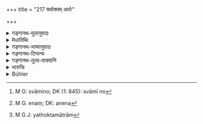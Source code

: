 +++
title = "217 यथोक्तम् आर्तः"

+++

<details><summary>गङ्गानथ-मूलानुवादः</summary>

When a man, sick or well, does not get the stipulated work done, he shall not receive hi s wages,—even though the work be only slightly incomplete.—(217)
</details>

<details><summary>मेधातिथिः</summary>

अथ वा स्वामी न[^५२] वारयति, येन[^५३] च तत् कर्म कारितं स्यत् स्वां भृतिं दत्वा तदा तत्समम् असौ स्वस्थः कारयितव्यः । अथापि स्वामी ब्रूयात् "न मे किंचित् कर्तव्यम् अस्ति" इति । तत्रापि कृतानुरूपेण लभेतैव यथोक्तम् आर्तः[^५४] ॥ ८.२१७ ॥


[^५४]:
     M G J: yathoktamātrām


[^५३]:
     M G: enaṃ; DK: anena


[^५२]:
     M G: svāmino; DK (1: 845): svāmī no
</details>

<details><summary>गङ्गानथ-भाष्यानुवादः</summary>

If the employer does not dismiss the man, when he has fallen ill, after having paid off his wages for the part of the work done,—then he should, after recovery, be made to finish the work. But if the employer should say—‘I have no work for you,’ then he should receive his wages in accordance with the part of the work that he may have done.—(217)
</details>

<details><summary>गङ्गानथ-टिप्पन्यः</summary>

This verse is quoted in *Aparārka* (p. 797), which explains
‘*Yathoktam*’ as ‘as agreed upon’;—in *Mitākṣarā* (2.198), to the effect
that—‘if the man,—on recovery, if he has been ill, or even while he is
in perfect health’,—does not complete the task of which only a little is
left undone,—either himself or through some one else,—then he should not
be given any wages at all—and in *Kṛtyakalpataru* (102a), which explains
‘*kārayet*’ as ‘gets it done by another person’, and ‘*alponasyāpi*’ as
‘even though only a very little be wanting in the completion of the
work.’
</details>

<details><summary>गङ्गानथ-तुल्य-वाक्यानि</summary>

**(verses 8.215-217)  
**

See Comparative notes for [Verse
8.215].
</details>

<details><summary>भारुचिः</summary>

आर्तः स्वस्थो वा यथोदितं कर्म न कुर्वन्, न कारयन् वा, अल्पोनस्यापि वेतनं न लभेत ॥ ८.२१६ ॥
</details>

<details><summary>Bühler</summary>

217	But if he, whether sick or well, does not (perform or) cause to be performed (by others) his work according to his agreement, the wages for that work shall not be given to him, even (if it be only) slightly incomplete.
</details>
